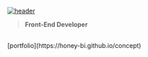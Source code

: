 [![header](http://github.com/Honey-Bi/Honey-Bi/assets/42339991/04218694-8fa8-4967-a23c-ce275f51ce72)](https://honey-bi.github.io/test/tree)
<!-- ![header](https://capsule-render.vercel.app/api?type=waving&text=Honey-Bi&fontColor=000&fontAlign=80&color=gradient) -->
> <b>Front-End Developer</b>
<br>
[portfolio](https://honey-bi.github.io/concept)

